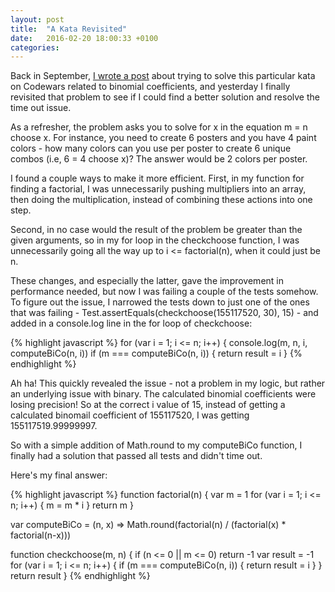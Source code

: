 ```yaml
---
layout: post
title:  "A Kata Revisited"
date:   2016-02-20 18:00:33 +0100
categories:
---
```


Back in September, [I wrote a post](http://allisonkbarr.github.io/2015/09/29/digging-in-with-codewars.html) about trying to solve this particular kata on Codewars related to binomial coefficients, and yesterday I finally revisited that problem to see if I could find a better solution and resolve the time out issue.

As a refresher, the problem asks you to solve for x in the equation m = n choose x. For instance, you need to create 6 posters and you have 4 paint colors - how many colors can you use per poster to create 6 unique combos (i.e, 6 = 4 choose x)? The answer would be 2 colors per poster.

I found a couple ways to make it more efficient. First, in my function for finding a factorial, I was unnecessarily pushing multipliers into an array, then doing the multiplication, instead of combining these actions into one step.

Second, in no case would the result of the problem be greater than the given arguments, so in my for loop in the checkchoose function, I was unnecessarily going all the way up to i <= factorial(n), when it could just be n.

These changes, and especially the latter, gave the improvement in performance needed, but now I was failing a couple of the tests somehow. To figure out the issue, I narrowed the tests down to just one of the ones that was failing - Test.assertEquals(checkchoose(155117520, 30), 15) - and added in a console.log line in the for loop of checkchoose:

{% highlight javascript %}
for (var i = 1; i <= n; i++) {
  console.log(m, n, i, computeBiCo(n, i))
  if (m === computeBiCo(n, i)) {
    return result = i
  }
{% endhighlight %}

Ah ha! This quickly revealed the issue - not a problem in my logic, but rather an underlying issue with binary. The calculated binomial coefficients were losing precision! So at the correct i value of 15, instead of getting a calculated binomail coefficient of 155117520, I was getting 155117519.99999997.

So with a simple addition of Math.round to my computeBiCo function, I finally had a solution that passed all tests and didn't time out.

Here's my final answer:

{% highlight javascript %}
function factorial(n) {
  var m = 1
  for (var i = 1; i <= n; i++) {
    m = m * i
  }
  return m
}

var computeBiCo = (n, x) => Math.round(factorial(n) / (factorial(x) * factorial(n-x)))

function checkchoose(m, n) {
  if (n <= 0 || m <= 0) return -1
  var result = -1
  for (var i = 1; i <= n; i++) {
    if (m === computeBiCo(n, i)) {
      return result = i
    }
  }
  return result
}
{% endhighlight %}
